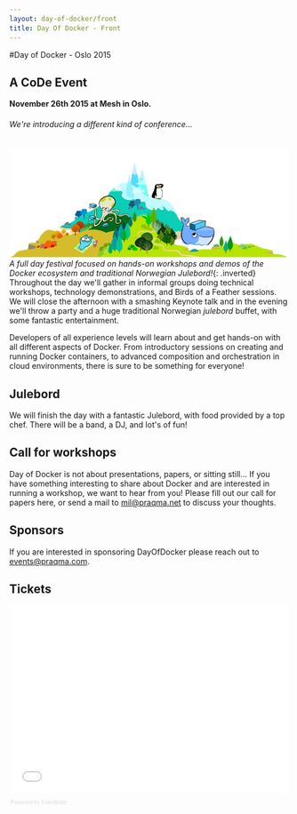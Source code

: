 ```yaml
---
layout: day-of-docker/front
title: Day Of Docker - Front
---
```


#Day of Docker - Oslo 2015

## A CoDe Event

__November 26th 2015 at Mesh in Oslo.__

###### We're introducing a different kind of conference...

![Day of Docker](/day-of-docker-osl15/images/island_1.png) _A full day festival focused on hands-on workshops and demos of the Docker ecosystem and traditional Norwegian Julebord!_{: .inverted} Throughout the day we'll gather in informal groups doing technical workshops, technology demonstrations, and Birds of a Feather sessions. We will close the afternoon with a smashing Keynote talk and in the evening we'll throw a party and a huge traditional Norwegian _julebord_ buffet, with some fantastic entertainment.

Developers of all experience levels will learn about and get hands-on with all different aspects of Docker. From introductory sessions on creating and running Docker containers, to advanced composition and orchestration in cloud environments, there is sure to be something for everyone!

## Julebord
We will finish the day with a fantastic Julebord, with food provided by a top chef. There will be a band, a DJ, and lot's of fun!

## Call for workshops
Day of Docker is not about presentations, papers, or sitting still...
If you have something interesting to share about Docker and are interested in running a workshop, we want to hear from you!  Please fill out our call for papers here, or send a mail to [mil@praqma.net](mailto:mil@praqma.net) to discuss your thoughts.

## Sponsors
If you are interested in sponsoring DayOfDocker please reach out to [events@praqma.com](events@praqma.com).

## Tickets
<div style="width:100%; text-align:left;" ><iframe  src="//eventbrite.com/tickets-external?eid=18551159016&ref=etckt" frameborder="0" height="339" width="100%" vspace="0" hspace="0" marginheight="5" marginwidth="5" scrolling="auto" allowtransparency="true"></iframe><div style="font-family:Helvetica, Arial; font-size:10px; padding:5px 0 5px; margin:2px; width:100%; text-align:left;" ><a class="powered-by-eb" style="color: #dddddd; text-decoration: none;" target="_blank" href="http://www.eventbrite.com/r/etckt">Powered by Eventbrite</a></div></div>
